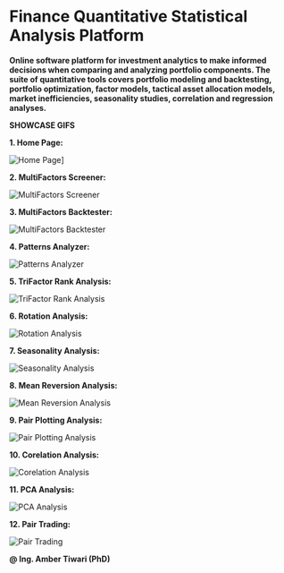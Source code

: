 # Finance Quantitative Statistical Analysis Platform </br>
<b>Online software platform for investment analytics to make informed decisions  when comparing and analyzing portfolio components. The suite of quantitative tools covers portfolio modeling and backtesting, portfolio optimization, factor models, tactical asset allocation models, market inefficiencies, seasonality studies, correlation and regression analyses. </b> </br>


<b>SHOWCASE GIFS</b> </br>


<b>1. Home Page:</b>

![Home Page]([https://raw.githubusercontent.com/drtiwari/Finance-Quant-Statistical-Analysis-Platform/main/DEMOS/home_page.gif "Home Page")] </br>



<b>2. MultiFactors Screener:</b>

![MultiFactors Screener](https://github.com/drtiwari/Finance-Quant-Statistical-Analysis-Platform/blob/main/DEMOS/multifactor_stocks_screener.gif "MultiFactors Screener") </br>



<b>3. MultiFactors Backtester:</b>

![MultiFactors Backtester](https://github.com/drtiwari/Finance-Quant-Statistical-Analysis-Platform/blob/main/DEMOS/multifactor_backtester.gif "MultiFactors Backtester") </br>



<b>4. Patterns Analyzer:</b>

![Patterns Analyzer](https://github.com/drtiwari/Finance-Quant-Statistical-Analysis-Platform/blob/main/DEMOS/chart_patterns.gif "Patterns Analyzer") </br>



<b>5. TriFactor Rank Analysis:</b>

![TriFactor Rank Analysis](https://github.com/drtiwari/Finance-Quant-Statistical-Analysis-Platform/blob/main/DEMOS/trifactor_analysis.gif "TriFactor Rank Analysis") </br>



<b>6. Rotation Analysis:</b>

![Rotation Analysis](https://github.com/drtiwari/Finance-Quant-Statistical-Analysis-Platform/blob/main/DEMOS/rotation_analysis.gif "Rotation Analysis") </br>



<b>7. Seasonality Analysis:</b>

![Seasonality Analysis](https://github.com/drtiwari/Finance-Quant-Statistical-Analysis-Platform/blob/main/DEMOS/seasonality_analysis.gif "Seasonality Analysis") </br>



<b>8. Mean Reversion Analysis:</b>

![Mean Reversion Analysis](https://github.com/drtiwari/Finance-Quant-Statistical-Analysis-Platform/blob/main/DEMOS/mean_reversion.gif "Mean Reversion Analysis") </br>



<b>9. Pair Plotting Analysis:</b>

![Pair Plotting Analysis](https://github.com/drtiwari/Finance-Quant-Statistical-Analysis-Platform/blob/main/DEMOS/pair_plotting.gif "Pair Plotting Analysis") </br>



<b>10. Corelation Analysis:</b>

![Corelation Analysis](https://github.com/drtiwari/Finance-Quant-Statistical-Analysis-Platform/blob/main/DEMOS/corelation_analysis.gif "Corelation Analysis") </br>



<b>11. PCA Analysis:</b>

![PCA Analysis](https://github.com/drtiwari/Finance-Quant-Statistical-Analysis-Platform/blob/main/DEMOS/pca_analysis.gif "PCA Analysis") </br>



<b>12. Pair Trading:</b>

![Pair Trading](https://github.com/drtiwari/Finance-Quant-Statistical-Analysis-Platform/blob/main/DEMOS/pair_trading.gif "Pair Trading") </br>

**@ Ing. Amber Tiwari (PhD)**
